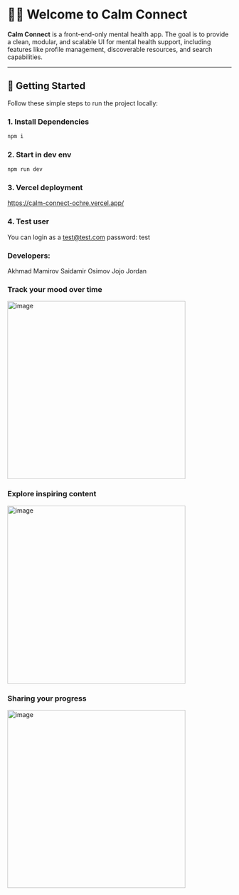 # 🧘‍♀️ Welcome to Calm Connect

**Calm Connect** is a front-end-only mental health app. The goal is to provide a clean, modular, and scalable UI for mental health support, including features like profile management, discoverable resources, and search capabilities.

---

## 🚀 Getting Started

Follow these simple steps to run the project locally:

### 1. Install Dependencies

```bash
npm i

```

### 2. Start in dev env

```bash
npm run dev
```

### 3. Vercel deployment

https://calm-connect-ochre.vercel.app/

### 4. Test user

You can login as a test@test.com
password: test

### Developers:

Akhmad Mamirov
Saidamir Osimov
Jojo Jordan

### Track your mood over time

<img width="400" height="400" alt="image" src="https://github.com/user-attachments/assets/7345611d-082b-474f-afaa-d9a495625490" />

### Explore inspiring content

<img width="400" height="400" alt="image" src="https://github.com/user-attachments/assets/d56958ee-c115-4489-bf27-0d0c79570ec2" />

### Sharing your progress

<img width="400" height="400" alt="image" src="https://github.com/user-attachments/assets/4baa056a-053c-463e-8f56-a632bd536802" />
